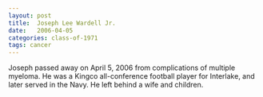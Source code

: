 ```yaml
---
layout: post
title:  Joseph Lee Wardell Jr.
date:   2006-04-05
categories: class-of-1971
tags: cancer
---
```

Joseph passed away on April 5, 2006 from complications of multiple myeloma. He was a Kingco all-conference football player for Interlake, and later served in the Navy. He left behind a wife and children.
